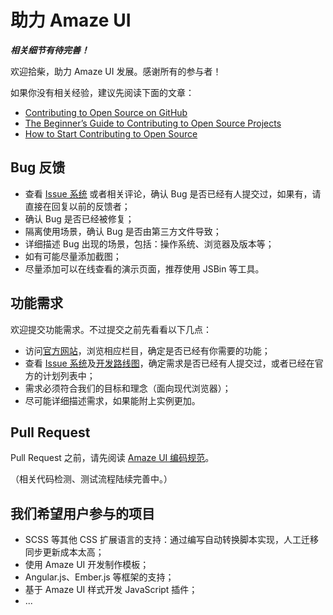 # 助力 Amaze UI

***相关细节有待完善！***

欢迎拾柴，助力 Amaze UI 发展。感谢所有的参与者！

如果你没有相关经验，建议先阅读下面的文章：

- [Contributing to Open Source on GitHub](https://guides.github.com/activities/contributing-to-open-source/)
- [The Beginner’s Guide to Contributing to Open Source Projects](http://blog.newrelic.com/2014/05/05/open-source_gettingstarted/)
- [How to Start Contributing to Open Source](http://www.developer.com/open/how-to-start-contributing-to-open-source.html)

## Bug 反馈

- 查看 [Issue
系统](https://github.com/allmobilize/amazeui/issues) 或者相关评论，确认 Bug
是否已经有人提交过，如果有，请直接在回复以前的反馈者；
- 确认 Bug 是否已经被修复；
- 隔离使用场景，确认 Bug 是否由第三方文件导致；
- 详细描述 Bug 出现的场景，包括：操作系统、浏览器及版本等；
- 如有可能尽量添加截图；
- 尽量添加可以在线查看的演示页面，推荐使用 JSBin 等工具。

## 功能需求

欢迎提交功能需求。不过提交之前先看看以下几点：

- 访问[官方网站](http://amazeui.org/)，浏览相应栏目，确定是否已经有你需要的功能；
- 查看 [Issue
系统](https://github.com/allmobilize/amazeui/issues)及[开发路线图](https://github.com/allmobilize/amazeui/wiki/Roadmap)，确定需求是否已经有人提交过，或者已经在官方的计划列表中；
- 需求必须符合我们的目标和理念（面向现代浏览器）；
- 尽可能详细描述需求，如果能附上实例更加。

## Pull Request

Pull Request 之前，请先阅读 [Amaze UI 编码规范](https://github.com/allmobilize/amazeui/wiki/Style-Guide)。

（相关代码检测、测试流程陆续完善中。）


## 我们希望用户参与的项目

- SCSS 等其他 CSS 扩展语言的支持：通过编写自动转换脚本实现，人工迁移同步更新成本太高；
- 使用 Amaze UI 开发制作模板；
- Angular.js、Ember.js 等框架的支持；
- 基于 Amaze UI 样式开发 JavaScript 插件；
- ...
